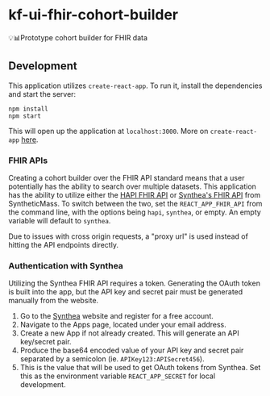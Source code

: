 # kf-ui-fhir-cohort-builder
💡📊Prototype cohort builder for FHIR data

## Development
This application utilizes `create-react-app`. To run it, install the dependencies
and start the server:
```
npm install
npm start
```

This will open up the application at `localhost:3000`.
More on `create-react-app` [here](https://reactjs.org/docs/create-a-new-react-app.html).

### FHIR APIs
Creating a cohort builder over the FHIR API standard means that a user potentially
has the ability to search over multiple datasets. This application has the ability
to utilize either the [HAPI FHIR API](http://hapi.fhir.org/) or [Synthea's FHIR API](https://synthea.mitre.org/) from SyntheticMass. To switch between the two,
set the `REACT_APP_FHIR_API` from the command line, with the options being
`hapi`, `synthea`, or empty. An empty variable will default to `synthea`.

Due to issues with cross origin requests, a "proxy url" is used instead of hitting the
API endpoints directly.

### Authentication with Synthea
Utilizing the Synthea FHIR API requires a token. Generating the OAuth token is built into
the app, but the API key and secret pair must be generated manually from the website.
1. Go to the [Synthea](https://synthea.mitre.org/) website and register for a free account.
2. Navigate to the Apps page, located under your email address.
3. Create a new App if not already created. This will generate an API key/secret pair.
4. Produce the base64 encoded value of your API key and secret pair separated by a semicolon (ie. `APIKey123:APISecret456`).
5. This is the value that will be used to get OAuth tokens from Synthea. Set this as the environment
variable `REACT_APP_SECRET` for local development.
